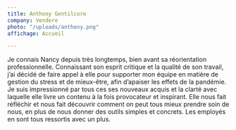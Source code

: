 ```yaml
---
title: Anthony Gentilcore
company: Vendere
photo: "/uploads/anthony.png"
affichage: Accueil

---
```

Je connais Nancy depuis très longtemps, bien avant sa réorientation professionnelle. Connaissant son esprit critique et la qualité de son travail, j’ai décidé de faire appel à elle pour supporter mon équipe en matière de gestion du stress et de mieux-être, afin d’apaiser les effets de la pandémie. Je suis impressionné par tous ces ses nouveaux acquis et la clarté avec laquelle elle livre un contenu à la fois provocateur et inspirant. Elle nous fait réfléchir et nous fait découvrir comment on peut tous mieux prendre soin de nous, en plus de nous donner des outils simples et concrets. Les employés en sont tous ressortis avec un plus.